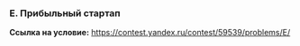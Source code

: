 ### E. Прибыльный стартап

**Ссылка на условие:** <https://contest.yandex.ru/contest/59539/problems/E/>
